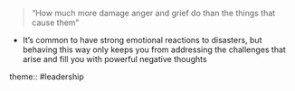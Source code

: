 > “How much more damage anger and grief do than the things that cause them”

- It’s common to have strong emotional reactions to disasters, but behaving this way only keeps you from addressing the challenges that arise and fill you with powerful negative thoughts

theme:: #leadership
